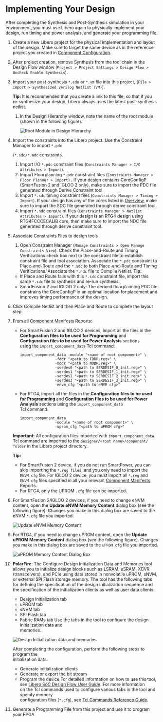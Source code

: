 # Implementing Your Design

After completing the Synthesis and Post-Synthesis simulation in your environment, you must use Libero again to physically implement your design, run timing and power analysis, and generate your programming file.

1.  Create a new Libero project for the physical implementation and layout of the design. Make sure to target the same device as in the reference project you created in [Component Configuration](GUID-21EFBB2D-7F99-4C6B-B52B-40B50BBF57D9.md).
2.  After project creation, remove Synthesis from the tool chain in the Design Flow window \(`Project > Project Settings > Design Flow > Uncheck Enable Synthesis`\).
3.  Import your post-synthesis `*.edn` or `*.vm` file into this project, \(`File > Import > Synthesized Verilog Netlist (VM)`\).

    **Tip:** It is recommended that you create a link to this file, so that if you re-synthesize your design, Libero always uses the latest post-synthesis netlist.

    1.  In the Design Hierarchy window, note the name of the root module \(shown in the following figure\).

        ![](GUID-4C727B23-48A1-450E-AABD-04C263F99AEA-low.png "Root Module in Design Hierarchy")

4.  Import the constraints into the Libero project. Use the Constraint Manager to import `*.pdc`

    /`*.sdc/*.ndc` constraints.

    1.  Import I/O `*.pdc` constraint files \(`Constraints Manager > I/O Attributes > Import`\).
    2.  Import Floorplanning `*.pdc` constraint files \(`Constraints Manager > Floor Planner > Import).` If your design contains CoreConfigP \(SmartFusion 2 and IGLOO 2 only\), make sure to import the PDC file generated through Derive Constraint tool.
    3.  Import `*.sdc` timing constraint files \(`Constraints Manager > Timing > Import`\). If your design has any of the cores listed in [Overview](GUID-A37221FD-A433-48C8-92E2-E0E51BC1034D.md), make sure to import the SDC file generated through derive constraint tool.
    4.  Import `*.ndc` constraint files \(`Constraints Manager > Netlist Attributes > Import`\). If your design is an RTG4 design using RTG4FCCCECALIB core, then make sure to import the NDC file generated through derive constraint tool.
5.  Associate Constraints Files to design tools

    1.  Open Constraint Manager \(`Manage Constraints > Open Manage Constraints View`\). Check the Place-and-Route and Timing Verifications check box next to the constraint file to establish constraint file and tool association. Associate the `*.pdc` constraint to Place-and-Route and the `*.sdc` to both Place-and-Route and Timing Verifications. Associate the `*.ndc` file to Compile Netlist.
    **Tip:**

    -   If Place and Route fails with this `*.sdc` constraint file, import this same `*.sdc` file to synthesis and re-run synthesis.
    -   SmartFusion 2 and IGLOO 2 only: The derived floorplanning PDC file constrains the CoreConfigP in an optimal location for placement and improves timing performance of the design.
6.  Click Compile Netlist and then Place and Route to complete the layout step.
7.  From all [Component Manifests](GUID-CBA28D38-9B16-4D6E-B465-EF0C370A2E37.md) Reports:

    -   For SmartFusion 2 and IGLOO 2 devices, import all the files in the<br /> **Configuration files to be used for Programming** and<br /> **Configuration files to be used for Power Analysis** sections<br /> using the `import_component_data` Tcl command:

        ```
        import_component_data -module "<name of root component>" \
                        -fddr "<path to FDDR.reg>" \
                        -mddr "<path to MDDR.reg>" \
                        -serdes0 "<path to SERDESIF_0_init.reg>" \
                        -serdes1 "<path to SERDESIF_1_init.reg>" \
                        -serdes2 "<path to SERDESIF_2_init.reg>" \
                        -serdes3 "<path to SERDESIF_3_init.reg>" \
                        -envm_cfg "<path to eNVM cfg>"
        ```

    -   For RTG4, import all the files in the **Configuration files to be used for Programming** and **Configuration files to be used for Power Analysis** sections using the `import_component_data`<br /> Tcl command:

        ```
        import_component_data 
                        -module "<name of root component>" \
                        -uprom_cfg "<path to uPROM cfg>"
        ```

    **Important:** All configuration files imported with `import_component_data`. Tcl command are imported to the `designer/<root name>/component/ folder` in the Libero project directory.

    **Tip:**

    -   For SmartFusion 2 device, if you do not run SmartPower, you can skip importing the `*.reg files`, and you only need to import the `ENVM.cfg` file. For IGLOO 2 device, you must import all `*.reg` and `ENVM.cfg` files specified in all your relevant [Component Manifests](GUID-CBA28D38-9B16-4D6E-B465-EF0C370A2E37.md) Reports.
    -   For RTG4, only the UPROM `.cfg` file can be imported.
8.  For SmartFusion 2/IGLOO 2 devices, if you need to change eNVM content, open the **Update eNVM Memory Content** dialog box \(see the following figure\). Changes you make in this dialog box are saved to the eNVM `*.cfg` file you imported.

    ![](GUID-BD1819D0-87E7-4E53-980A-4DCE22518F98-low.png "Update eNVM Memory Content")

9.  For RTG4, if you need to change uPROM content, open the **Update uPROM Memory Content** dialog box \(see the following figure\). Changes you make in this dialog box are saved to the `uPROM.cfg` file you imported.

    ![](GUID-5BCA4FEA-A263-411E-9E7B-B6F5D636CA26-low.png "uPROM Memory Content Dialog Box")

10. **PolarFire**: The Configure Design Initialization Data and Memories tool allows you to initialize design blocks such as LSRAM, uSRAM, XCVR \(transceivers\), and PCIe using data stored in nonvolatile uPROM, sNVM, or external SPI Flash storage memory. The tool has the following tabs for defining the specification of the design initialization sequence and the specification of the initialization clients as well as user data clients.

    -   Design Initialization tab
    -   uPROM tab
    -   sNVM tab
    -   SPI Flash tab
    -   Fabric RAMs tab
    Use the tabs in the tool to configure the design initialization data and<br /> memories.

    ![](GUID-E1D56F24-A87A-4ED6-BAB4-81E16F3F5507-low.png "Design Initialization data and memories")

    After completing the configuration, perform the following steps to program the<br /> initialization data:

    -   Generate initialization clients
    -   Generate or export the bit stream
    -   Program the device
    For detailed information on how to use this tool, see [Libero SoC Design Flow User Guide](http://coredocs.s3.amazonaws.com/Libero/2025_1/Tool/libero_ecf_ug.pdf). For more information<br /> on the Tcl commands used to configure various tabs in the tool and specify memory<br /> configuration files \(`*.cfg`\), see [Tcl Commands Reference Guide](http://coredocs.s3.amazonaws.com/Libero/2025_1/Tool/libero_soc_tcl_cmd_ref_ug.pdf).

11. Generate a Programming File from this project and use it to program your FPGA.

